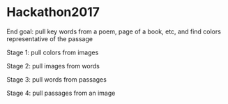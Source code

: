 # Hackathon2017
End goal: pull key words from a poem, page of a book, etc, and find colors representative of the passage

Stage 1: pull colors from images 

Stage 2: pull images from words 

Stage 3: pull words from passages 

Stage 4: pull passages from an image 
